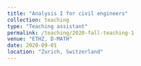 ```yaml
---
title: "Analysis I for civil engineers"
collection: teaching
type: "Teaching assistant"
permalink: /teaching/2020-fall-teaching-1
venue: "ETHZ, D-MATH"
date: 2020-09-01
location: "Zurich, Switzerland"
---
```

